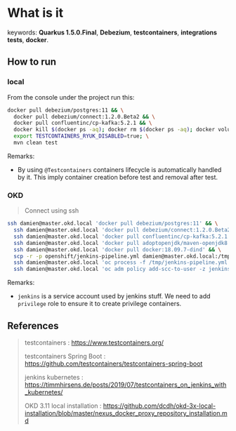 # What is it

keywords: **Quarkus 1.5.0.Final**, **Debezium**, **testcontainers**, **integrations tests**, **docker**.

## How to run

### local

From the console under the project run this:

```bash
docker pull debezium/postgres:11 && \
  docker pull debezium/connect:1.2.0.Beta2 && \
  docker pull confluentinc/cp-kafka:5.2.1 && \
  docker kill $(docker ps -aq); docker rm $(docker ps -aq); docker volume prune -f; \
  export TESTCONTAINERS_RYUK_DISABLED=true; \
  mvn clean test
```

Remarks:

- By using `@Testcontainers` containers lifecycle is automatically handled by it. This imply container creation before test and removal after test.

### OKD

> Connect using ssh

```bash
ssh damien@master.okd.local 'docker pull debezium/postgres:11' && \
  ssh damien@master.okd.local 'docker pull debezium/connect:1.2.0.Beta2' && \
  ssh damien@master.okd.local 'docker pull confluentinc/cp-kafka:5.2.1' && \
  ssh damien@master.okd.local 'docker pull adoptopenjdk/maven-openjdk8' && \
  ssh damien@master.okd.local 'docker pull docker:18.09.7-dind' && \
  scp -r -p openshift/jenkins-pipeline.yml damien@master.okd.local:/tmp && \
  ssh damien@master.okd.local 'oc process -f /tmp/jenkins-pipeline.yml | oc create -f - -n ci-cd' && \
  ssh damien@master.okd.local 'oc adm policy add-scc-to-user -z jenkins privileged -n ci-cd'
```

Remarks:

- `jenkins` is a service account used by jenkins stuff. We need to add `privilege` role to ensure it to create privilege containers.

## References

> testcontainers : https://www.testcontainers.org/
>
> testcontainers Spring Boot : https://github.com/testcontainers/testcontainers-spring-boot
>
> jenkins kubernetes : https://timmhirsens.de/posts/2019/07/testcontainers_on_jenkins_with_kubernetes/
>
> OKD 3.11 local installation : https://github.com/dcdh/okd-3x-local-installation/blob/master/nexus_docker_proxy_repository_installation.md
> 